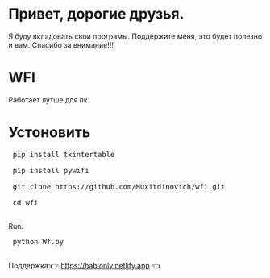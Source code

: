 #  Привет, дорогие друзья.
 Я буду вкладовать  свои програмы. Поддержите меня, это будет полезно и вам. Спасибо за внимание!!!
# WFI

Работает лутше для пк.
# Устоновить
<pre>
 pip install tkintertable
 
 pip install pywifi
 
 git clone https://github.com/Muxitdinovich/wfi.git
 
 cd wfi
 </pre>
 Run:
 
 <pre>
 python Wf.py
 </pre>
 Поддержка:👉 https://hablonly.netlify.app 👈
